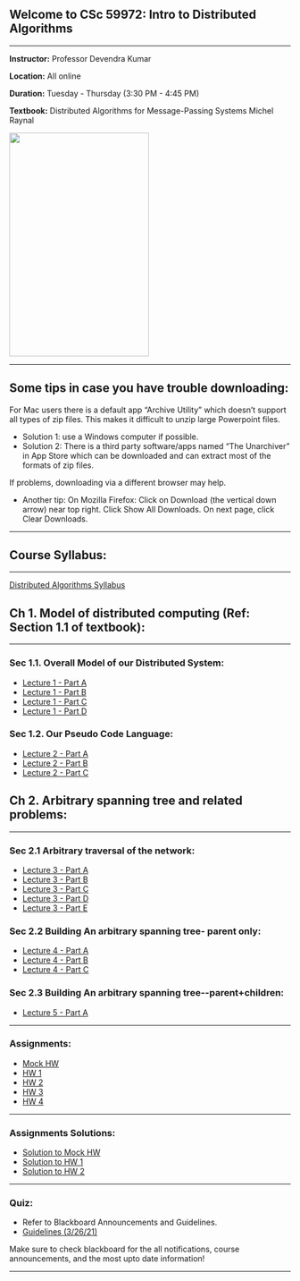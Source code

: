 ## Welcome to CSc 59972: Intro to Distributed Algorithms
<hr>

**Instructor:** Professor Devendra Kumar

**Location:** All online

**Duration:** Tuesday - Thursday (3:30 PM - 4:45 PM)

**Textbook:** Distributed Algorithms for Message-Passing Systems Michel Raynal

<img src="https://imgur.com/zf9DCMj.png" width="250" height="400" />

<hr>

## Some tips in case you have trouble downloading:

For Mac users there is a default app “Archive Utility” which doesn’t support all types of zip files. 
This makes it difficult to unzip large Powerpoint files.

- Solution 1: use a Windows computer if possible.
- Solution 2: There is a third party software/apps  named  “The Unarchiver” in App Store which can be downloaded and can extract most of the formats of zip files.

If problems, downloading via a different browser may help. 
- Another tip:
On Mozilla Firefox: Click on Download (the vertical down arrow) near top right. Click Show All Downloads. On next page, click Clear Downloads.

<hr>

## Course Syllabus:
<hr>

<a href="https://cuny907-my.sharepoint.com/:f:/g/personal/devendra_kumar66_login_cuny_edu/Egb0Upvw095Cu9XGun5G4rwBG0-VjvFYQiLj7BBGgxza5Q?e=ctNtkQ">Distributed Algorithms Syllabus</a>

## Ch 1. Model of distributed computing (Ref: Section 1.1 of textbook):
<hr>

### Sec 1.1. Overall Model of our Distributed System:

- <a href="https://cuny907-my.sharepoint.com/:u:/g/personal/devendra_kumar66_login_cuny_edu/ER1u7eXtdk1CtXet3fdd2moB_0qTdETQ1jlY2BqkCeVXdA?e=C99fXW">Lecture 1 - Part A</a>
- <a href="https://cuny907-my.sharepoint.com/:u:/g/personal/devendra_kumar66_login_cuny_edu/EbyPenSmaBpLuAIaK_vrMJwBDuZ2pODE6eFfR7snoIUSFQ?e=0bHKXM">Lecture 1 - Part B</a>
- <a href="https://cuny907-my.sharepoint.com/:u:/g/personal/devendra_kumar66_login_cuny_edu/EXTbDGj3pPdNvUdr96l7q9sB6XcOnEqEBXtD2Dua_v90Nw?e=h4BiSj">Lecture 1 - Part C</a>
- <a href="https://cuny907-my.sharepoint.com/:f:/g/personal/devendra_kumar66_login_cuny_edu/ElrudrUqA4VMqvIKJgA_ZDEBtmrIh1qaRRQqdGxlEOKJ0g?e=X6kQ9M">Lecture 1 - Part D</a>

### Sec 1.2. Our Pseudo Code Language:

- <a href="https://cuny907-my.sharepoint.com/:u:/g/personal/devendra_kumar66_login_cuny_edu/ERJW9mM71VVFvKFMfmJ_cK4BS4DJD5a-39yYX-rVup7hRg?e=y7sEXs">Lecture 2 - Part A</a>
- <a href="https://cuny907-my.sharepoint.com/:u:/g/personal/devendra_kumar66_login_cuny_edu/Ea80l9IKmrFAoTcvLeqNhEMBAR1aUL_gbmnnlooJ1_9jYg?e=1dWWB7">Lecture 2 - Part B</a>
- <a href="https://cuny907-my.sharepoint.com/:u:/g/personal/devendra_kumar66_login_cuny_edu/ES85CkKfdaZHnE0WMerJcKkBIo8uv4-xyKu4sO05FP6wFw?e=EwaUa0">Lecture 2 - Part C</a>

## Ch 2. Arbitrary spanning tree and related problems:
<hr>

### Sec 2.1 Arbitrary traversal of the network:

- <a href="https://cuny907-my.sharepoint.com/:u:/g/personal/devendra_kumar66_login_cuny_edu/EdO2OzLrpDpLtng-DVZWzYIBrNGQq84Nz_HExBCrGs1Vsw?e=pw6Enn">Lecture 3 - Part A</a>
- <a href="https://cuny907-my.sharepoint.com/:u:/g/personal/devendra_kumar66_login_cuny_edu/ERfu9rdwOMtCn7p1Ht6Bc4IBkDBKLaJYnw1_ktXcAlyNTA?e=USbTfb">Lecture 3 - Part B</a>
- <a href="https://cuny907-my.sharepoint.com/:u:/g/personal/devendra_kumar66_login_cuny_edu/EXp6umrLGJFFhF1V_QzPA9YB1XiKTRe1Qyi8byDRJmZQsQ?e=gqnUU7">Lecture 3 - Part C</a>
- <a href="https://cuny907-my.sharepoint.com/:u:/g/personal/devendra_kumar66_login_cuny_edu/EQVJg3tV_hZCtzO0AOvGcbYBT1P5ISGBbu28kW1deBUR6A?e=J17XbT">Lecture 3 - Part D</a>
- <a href="https://cuny907-my.sharepoint.com/:u:/g/personal/devendra_kumar66_login_cuny_edu/EWWEVfAtvepEtSHC-DCmVfAB9-UA3iCb-eh-rhJU5R5teg?e=qhLZcX">Lecture 3 - Part E</a>

### Sec 2.2 Building An arbitrary spanning tree- parent only:

- <a href="https://cuny907-my.sharepoint.com/:u:/g/personal/devendra_kumar66_login_cuny_edu/EbE1R-yZDaFDg6xM9ZLwLrUBLjGS8fmz403A9c4DCrxZSQ?e=1iwnoi">Lecture 4 - Part A</a>
- <a href="https://cuny907-my.sharepoint.com/:u:/g/personal/devendra_kumar66_login_cuny_edu/EfMwm6vmlQpGslegG1srtBsB0A7fTEX11yROVkfu4Ktz5g?e=RutWB6">Lecture 4 - Part B</a>
- <a href="https://cuny907-my.sharepoint.com/:u:/g/personal/devendra_kumar66_login_cuny_edu/EZBBi92SuEpBo30ix2m0U-wBOozBgDlLmDkjzhWK_kObNw?e=9NbcCj">Lecture 4 - Part C</a>


### Sec 2.3 Building An arbitrary spanning tree--parent+children:

- <a href="https://cuny907-my.sharepoint.com/:u:/g/personal/devendra_kumar66_login_cuny_edu/EWhYq95ubcZEk2qX07Opv24BIXFTc0ItQ1s_dGmjT34T0w?e=9g57vP">Lecture 5 - Part A</a>

<hr>

### Assignments:
- <a href="https://docs.google.com/document/d/1f3vmww7-9mbOREmRvEuoxL0YKtgx0KEuqizIdHOFGCE/edit?usp=sharing">Mock HW</a>
- <a href="#">HW 1</a>
- <a href="https://docs.google.com/document/d/1Y4jtR-et8dEa7pn_PahLBGrCZ-3a33iW0CsT_72rgBU/edit?usp=sharing">HW 2</a>
- <a href="https://docs.google.com/document/d/1Rqlbfogxj018lA_tRpyBpzMoLENCIwZFwsctUSLQ9OI/edit?usp=sharing">HW 3</a>
- <a href="https://docs.google.com/document/d/11euxnzkdTw6fEmb9-ozpSQLpdotyORb0QAVtATAynl4/edit?usp=sharing">HW 4</a>

<hr>

### Assignments Solutions:

- <a href="https://docs.google.com/document/d/1y7tb7XP0TgPdKu0pJ0Fg4VJwMUg-jIQq1jadrW9-QYg/edit?usp=sharing">Solution to Mock HW</a>
- <a href="https://docs.google.com/document/d/1q43eDpIniILlT4FG7HYkcXyLjAACSyYtMRg3YdiOP0Q/edit?usp=sharing">Solution to HW 1</a>
- <a href="https://docs.google.com/document/d/1t81G15DHmpWbo12Gwh9GiMvEDRjwwuHwblwTx2nuy6Y/edit?usp=sharing">Solution to HW 2</a>

<hr>

### Quiz:

- Refer to Blackboard Announcements and Guidelines. 
- <a href="https://docs.google.com/document/d/1R7XXDzz9k5EltmwNe565TYj76_uAC9lPYmQLzXW2R8E/edit?usp=sharing">Guidelines (3/26/21)</a>


Make sure to check blackboard for the all notifications, course announcements, and the most upto date information! 

<hr>

